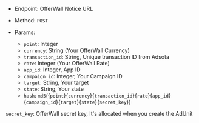 - Endpoint: OfferWall Notice URL

- Method: `POST`

- Params:
    + `point`: Integer
    + `currency`: String (Your OfferWall Currency)
    + `transaction_id`: String, Unique transaction ID from Adsota
    + `rate`: Integer (Your OfferWall Rate)
    + `app_id`: Integer, App ID
    + `campaign_id`: Integer, Your Campaign ID
    + `target`: String, Your target
    + `state`: String, Your state
    + `hash`: `md5`({`point`}{`currency`}{`transaction_id`}{`rate`}{`app_id`}{`campaign_id`}{`target`}{`state`}{`secret_key`})

`secret_key`: OfferWall secret key, It's allocated when you create the AdUnit
